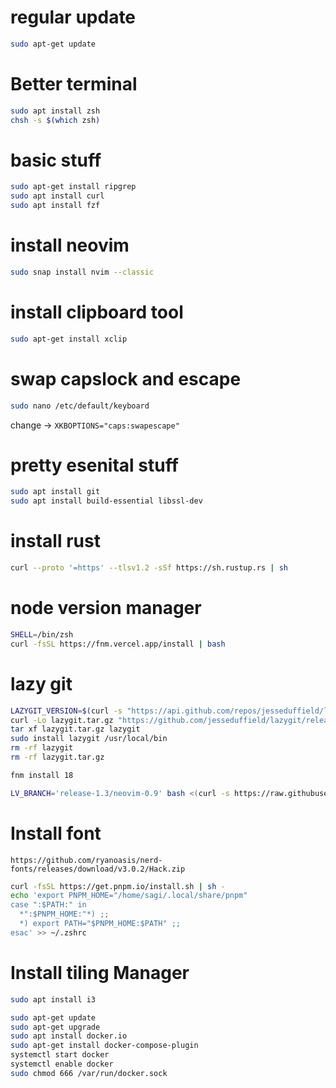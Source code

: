 # regular update
```bash
sudo apt-get update
```

# Better terminal
```bash
sudo apt install zsh
chsh -s $(which zsh)
```

# basic stuff
```bash
sudo apt-get install ripgrep
sudo apt install curl
sudo apt install fzf
```

# install neovim
```bash
sudo snap install nvim --classic
```

# install clipboard tool
```bash
sudo apt-get install xclip
```

# swap capslock and escape
```bash
sudo nano /etc/default/keyboard
```
change -> `XKBOPTIONS="caps:swapescape"`

# pretty esenital stuff
```bash
sudo apt install git
sudo apt install build-essential libssl-dev
```

# install rust
```bash
curl --proto '=https' --tlsv1.2 -sSf https://sh.rustup.rs | sh
```

# node version manager
```bash
SHELL=/bin/zsh
curl -fsSL https://fnm.vercel.app/install | bash
```

# lazy git
```bash
LAZYGIT_VERSION=$(curl -s "https://api.github.com/repos/jesseduffield/lazygit/releases/latest" | grep -Po '"tag_name": "v\K[^"]*')
curl -Lo lazygit.tar.gz "https://github.com/jesseduffield/lazygit/releases/latest/download/lazygit_${LAZYGIT_VERSION}_Linux_x86_64.tar.gz"
tar xf lazygit.tar.gz lazygit
sudo install lazygit /usr/local/bin
rm -rf lazygit
rm -rf lazygit.tar.gz

fnm install 18 

LV_BRANCH='release-1.3/neovim-0.9' bash <(curl -s https://raw.githubusercontent.com/LunarVim/LunarVim/release-1.3/neovim-0.9/utils/installer/install.sh)
```

# Install font
```
https://github.com/ryanoasis/nerd-fonts/releases/download/v3.0.2/Hack.zip
```

```bash
curl -fsSL https://get.pnpm.io/install.sh | sh -
echo 'export PNPM_HOME="/home/sagi/.local/share/pnpm"
case ":$PATH:" in
  *":$PNPM_HOME:"*) ;;
  *) export PATH="$PNPM_HOME:$PATH" ;;
esac' >> ~/.zshrc
```

# Install tiling Manager
```bash
sudo apt install i3
```

```bash
sudo apt-get update
sudo apt-get upgrade
sudo apt install docker.io
sudo apt-get install docker-compose-plugin
systemctl start docker
systemctl enable docker
sudo chmod 666 /var/run/docker.sock
```


